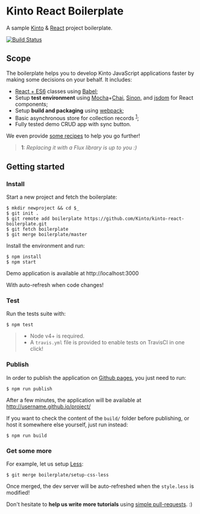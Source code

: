# Kinto React Boilerplate

A sample [Kinto](https://github.com/mozilla-services/kinto.js) & [React](http://facebook.github.io/react/) project boilerplate.

[![Build Status](https://travis-ci.org/Kinto/kinto-react-boilerplate.svg)](https://travis-ci.org/Kinto/kinto-react-boilerplate)


## Scope

The boilerplate helps you to develop Kinto JavaScript applications faster by making some decisions on your behalf. It includes:

* [React + ES6](https://facebook.github.io/react/blog/2015/01/27/react-v0.13.0-beta-1.html) classes using [Babel](https://babeljs.io);
* Setup **test environment** using [Mocha](http://mochajs.org/)+[Chai](http://chaijs.com/), [Sinon](http://sinonjs.org/), and [jsdom](https://github.com/tmpvar/jsdom/) for React components;
* Setup **build and packaging** using [webpack](http://webpack.github.io/);
* Basic asynchronous store for collection records <sup>[1](#note-flux)</sup>;
* Fully tested demo CRUD app with sync button.

We even provide [some recipes](https://github.com/Kinto/kinto-react-boilerplate/labels/Tutorial) to help you go further!

><a name="note-flux">1</a>: *Replacing it with a Flux library is up to you :)*

## Getting started

### Install

Start a new project and fetch the boilerplate:

    $ mkdir newproject && cd $_
    $ git init .
    $ git remote add boilerplate https://github.com/Kinto/kinto-react-boilerplate.git
    $ git fetch boilerplate
    $ git merge boilerplate/master

Install the environment and run:

    $ npm install
    $ npm start

Demo application is available at http://localhost:3000

With auto-refresh when code changes!

### Test

Run the tests suite with:

    $ npm test

> * Node v4+ is required.
> * A `travis.yml` file is provided to enable tests on TravisCI in one click!


### Publish

In order to publish the application on [Github pages](https://pages.github.com/),
you just need to run:

    $ npm run publish

After a few minutes, the application will be available at http://username.github.io/project/

If you want to check the content of the `build/` folder before publishing, or
host it somewhere else yourself, just run instead:

    $ npm run build


### Get some more

For example, let us setup [Less](http://lesscss.org/):

    $ git merge boilerplate/setup-css-less

Once merged, the dev server will be auto-refreshed when the `style.less` is modified!

Don't hesitate to **help us write more tutorials** using [simple pull-requests](https://github.com/Kinto/kinto-react-boilerplate/labels/Tutorial). :)
